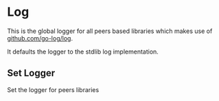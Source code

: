 # Log

This is the global logger for all peers based libraries which makes use
of [github.com/go-log/log](https://github.com/go-log/log).

It defaults the logger to the stdlib log implementation.

## Set Logger

Set the logger for peers libraries